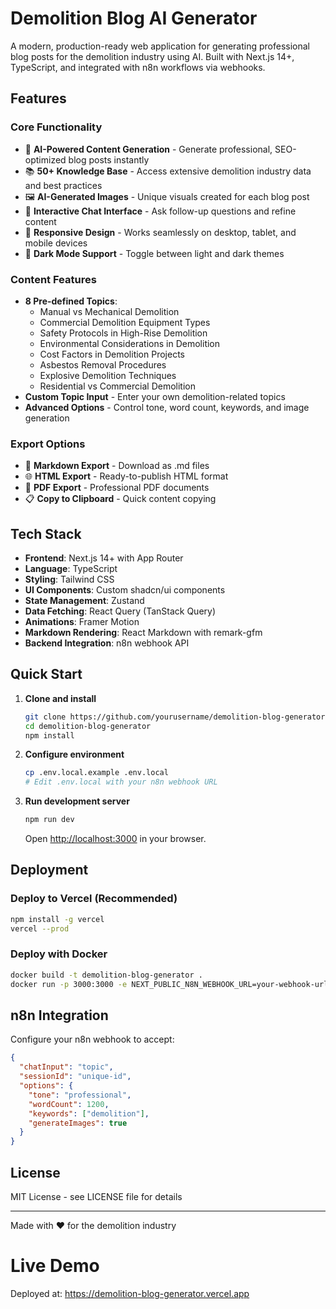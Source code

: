 # Demolition Blog AI Generator

A modern, production-ready web application for generating professional blog posts for the demolition industry using AI. Built with Next.js 14+, TypeScript, and integrated with n8n workflows via webhooks.

## Features

### Core Functionality
- 🤖 **AI-Powered Content Generation** - Generate professional, SEO-optimized blog posts instantly
- 📚 **50+ Knowledge Base** - Access extensive demolition industry data and best practices  
- 🖼️ **AI-Generated Images** - Unique visuals created for each blog post
- 💬 **Interactive Chat Interface** - Ask follow-up questions and refine content
- 📱 **Responsive Design** - Works seamlessly on desktop, tablet, and mobile devices
- 🌙 **Dark Mode Support** - Toggle between light and dark themes

### Content Features
- **8 Pre-defined Topics**:
  - Manual vs Mechanical Demolition
  - Commercial Demolition Equipment Types
  - Safety Protocols in High-Rise Demolition
  - Environmental Considerations in Demolition
  - Cost Factors in Demolition Projects
  - Asbestos Removal Procedures
  - Explosive Demolition Techniques
  - Residential vs Commercial Demolition
- **Custom Topic Input** - Enter your own demolition-related topics
- **Advanced Options** - Control tone, word count, keywords, and image generation

### Export Options
- 📄 **Markdown Export** - Download as .md files
- 🌐 **HTML Export** - Ready-to-publish HTML format
- 📑 **PDF Export** - Professional PDF documents
- 📋 **Copy to Clipboard** - Quick content copying

## Tech Stack

- **Frontend**: Next.js 14+ with App Router
- **Language**: TypeScript
- **Styling**: Tailwind CSS
- **UI Components**: Custom shadcn/ui components
- **State Management**: Zustand
- **Data Fetching**: React Query (TanStack Query)
- **Animations**: Framer Motion
- **Markdown Rendering**: React Markdown with remark-gfm
- **Backend Integration**: n8n webhook API

## Quick Start

1. **Clone and install**
   ```bash
   git clone https://github.com/yourusername/demolition-blog-generator.git
   cd demolition-blog-generator
   npm install
   ```

2. **Configure environment**
   ```bash
   cp .env.local.example .env.local
   # Edit .env.local with your n8n webhook URL
   ```

3. **Run development server**
   ```bash
   npm run dev
   ```

   Open [http://localhost:3000](http://localhost:3000) in your browser.

## Deployment

### Deploy to Vercel (Recommended)
```bash
npm install -g vercel
vercel --prod
```

### Deploy with Docker
```bash
docker build -t demolition-blog-generator .
docker run -p 3000:3000 -e NEXT_PUBLIC_N8N_WEBHOOK_URL=your-webhook-url demolition-blog-generator
```

## n8n Integration

Configure your n8n webhook to accept:
```json
{
  "chatInput": "topic",
  "sessionId": "unique-id",
  "options": {
    "tone": "professional",
    "wordCount": 1200,
    "keywords": ["demolition"],
    "generateImages": true
  }
}
```

## License

MIT License - see LICENSE file for details

---

Made with ❤️ for the demolition industry

# Live Demo
Deployed at: https://demolition-blog-generator.vercel.app
